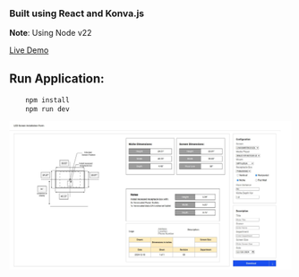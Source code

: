 ### Built using React and Konva.js

**Note**: Using Node v22

<ins>[Live Demo](https://led-screens-app-demo.netlify.app/)</ins>

## Run Application:
```
    npm install
    npm run dev
```

<kbd> ![Screenshot](screenshot.jpg?raw=true "1920x1080") </kbd>